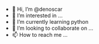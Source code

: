 - 👋 Hi, I’m @denoscar
- 👀 I’m interested in ...
- 🌱 I’m currently learning python
- 💞️ I’m looking to collaborate on ...
- 📫 How to reach me ...

<!---
denoscar/denoscar is a ✨ special ✨ repository because its `README.md` (this file) appears on your GitHub profile.
You can click the Preview link to take a look at your changes.
--->
